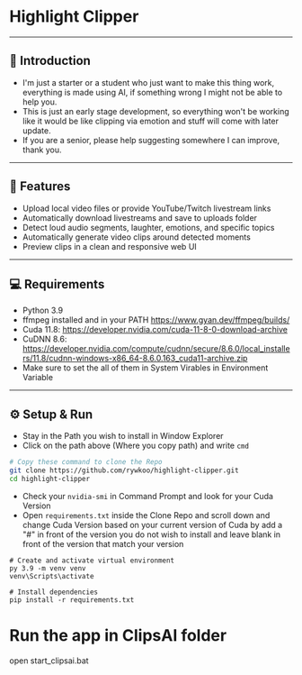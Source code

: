 # Highlight Clipper

---

## 👀 Introduction

- I'm just a starter or a student who just want to make this thing work, everything is made using AI, if something wrong I might not be able to help you.
- This is just an early stage development, so everything won't be working like it would be like clipping via emotion and stuff will come with later update.
- If you are a senior, please help suggesting somewhere I can improve, thank you.

---

## 🚀 Features

- Upload local video files or provide YouTube/Twitch livestream links  
- Automatically download livestreams and save to uploads folder  
- Detect loud audio segments, laughter, emotions, and specific topics  
- Automatically generate video clips around detected moments  
- Preview clips in a clean and responsive web UI  

---

## 💻 Requirements

- Python 3.9  
- ffmpeg installed and in your PATH  https://www.gyan.dev/ffmpeg/builds/
- Cuda 11.8: https://developer.nvidia.com/cuda-11-8-0-download-archive
- CuDNN 8.6: https://developer.nvidia.com/compute/cudnn/secure/8.6.0/local_installers/11.8/cudnn-windows-x86_64-8.6.0.163_cuda11-archive.zip
- Make sure to set the all of them in System Virables in Environment Variable

---

## ⚙️ Setup & Run

- Stay in the Path you wish to install in Window Explorer
- Click on the path above (Where you copy path) and write ```cmd```

```bash
# Copy these command to clone the Repo
git clone https://github.com/rywkoo/highlight-clipper.git
cd highlight-clipper
```

- Check your ```nvidia-smi``` in Command Prompt and look for your Cuda Version
- Open ```requirements.txt``` inside the Clone Repo and scroll down and change Cuda Version based on your current version of Cuda by add a "#" in front of the version you do not wish to install and leave blank in front of the version that match your version

```
# Create and activate virtual environment
py 3.9 -m venv venv
venv\Scripts\activate
```

```
# Install dependencies
pip install -r requirements.txt
```

# Run the app in ClipsAI folder
open start_clipsai.bat
